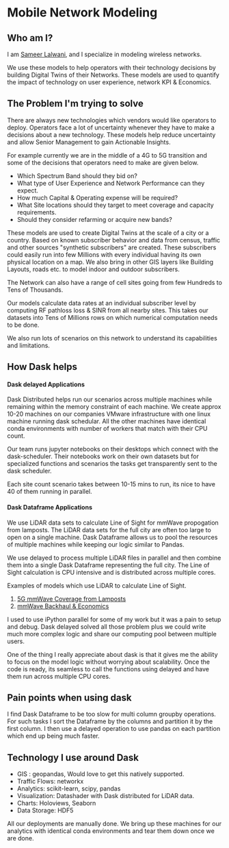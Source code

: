 Mobile Network Modeling
========

Who am I?
---------

I am [Sameer Lalwani](https://www.linkedin.com/in/lalwanisameer/), and I specialize in modeling wireless networks. 

We use these models to help operators with their technology decisions by building Digital Twins of their Networks. These models are used to quantify the impact of technology on user experience, network KPI & Economics.

The Problem I'm trying to solve
-------------------------------

There are always new technologies which vendors would like operators to deploy. Operators face a lot of uncertainty whenever they have to make a decisions about a new technology. These models help reduce uncertainty and allow Senior Management to gain Actionable Insights. 

For example currently we are in the middle of a 4G to 5G transition and some of the decisions that operators need to make are given below.

- Which Spectrum Band should they bid on?
- What type of User Experience and Network Performance can they expect.
- How much Capital & Operating expense will be required?
- What Site locations should they target to meet coverage and capacity requirements.
- Should they consider refarming or acquire new bands?  

These models are used to create Digital Twins at the scale of a city or a country. Based on known subscriber behavior and data from census, traffic and other sources "synthetic subscribers" are created. These subscribers could easily run into few Millions with every individual having its own physical location on a map.
We also bring in other GIS layers like Building Layouts, roads etc. to model indoor and outdoor subscribers.

The Network can also have a range of cell sites going from few Hundreds to Tens of Thousands.

Our models calculate data rates at an individual subscriber level by computing RF pathloss loss & SINR from all nearby sites. This takes our datasets into Tens of Millions rows on which numerical computation needs to be done.
  
 We also run lots of scenarios on this network to understand its capabilities and limitations.

How Dask helps
--------------
#### Dask delayed Applications
Dask Distributed helps run our scenarios across multiple machines while remaining within the memory constraint of each machine. We create approx 10-20 machines on our companies VMware infrastructure with one linux machine running dask schedular. All the other machines have identical conda environments with number of workers that match with their CPU count.

Our team runs jupyter notebooks on their desktops which connect with the dask-scheduler. Their notebooks work on their own datasets but for specialized functions and scenarios the tasks get transparently sent to the dask scheduler.

Each site count scenario takes between 10-15 mins to run, its nice to have 40 of them running in parallel.    

#### Dask Dataframe Applications
We use LiDAR data sets to calculate Line of Sight for mmWave propogation from lamposts. The LiDAR data sets for the full city are often too large to open on a single machine. Dask Dataframe allows us to pool the resources of multiple machines while keeping our logic similar to Pandas.

We use delayed to process multiple LiDAR files in parallel and then combine them into a single Dask Dataframe representing the full city. 
The Line of Sight calculation is CPU intensive and is distributed across multiple cores.

Examples of models which use LiDAR to calculate Line of Sight.
1. [5G mmWave Coverage from Lamposts](https://www.linkedin.com/pulse/how-much-5g-coverage-you-really-get-from-lampposts-sameer/) 
2. [mmWave Backhaul & Economics](https://www.linkedin.com/pulse/why-terragraph-mmwave-backhaul-essential-5g-lalwani-mba-ms-ee/)

I used to use iPython parallel for some of my work but it was a pain to setup and debug. Dask delayed solved all those problem plus we could write much more complex logic and share our computing pool between multiple users.

One of  the thing I really appreciate about dask is that it gives me the ability to focus on the model logic without worrying about scalability. Once the code is ready, its seamless to call the functions using delayed and have them run across multiple CPU cores.

Pain points when using dask
---------------------------

I find Dask Dataframe to be too slow for multi column groupby operations. For such tasks I sort the Dataframe by the columns and partition it by the first column. I then use a delayed operation to use pandas on each partition which end up being much faster.

Technology I use around Dask
----------------------------

- GIS : geopandas, Would love to get this natively supported.
- Traffic Flows: networkx
- Analytics: scikit-learn, scipy, pandas
- Visualization: Datashader with Dask distributed for LiDAR data. 
- Charts: Holoviews, Seaborn 
- Data Storage: HDF5

All our deployments are manually done. We bring up these machines for our analytics with identical conda environments  and tear them down once we are done.